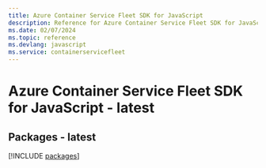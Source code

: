 ```yaml
---
title: Azure Container Service Fleet SDK for JavaScript
description: Reference for Azure Container Service Fleet SDK for JavaScript
ms.date: 02/07/2024
ms.topic: reference
ms.devlang: javascript
ms.service: containerservicefleet
---
```

# Azure Container Service Fleet SDK for JavaScript - latest
## Packages - latest
[!INCLUDE [packages](container-service-fleet-index.md)]